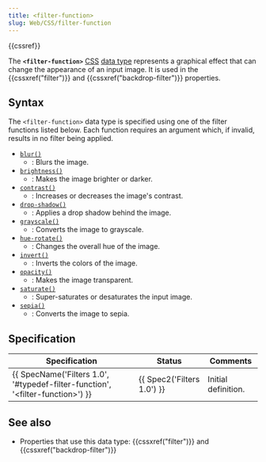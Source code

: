 ```yaml
---
title: <filter-function>
slug: Web/CSS/filter-function
---
```


{{cssref}}

The **`<filter-function>`** [CSS](/pt-BR/docs/Web/CSS) [data type](/pt-BR/docs/Web/CSS/CSS_Types) represents a graphical effect that can change the appearance of an input image. It is used in the {{cssxref("filter")}} and {{cssxref("backdrop-filter")}} properties.

## Syntax

The `<filter-function>` data type is specified using one of the filter functions listed below. Each function requires an argument which, if invalid, results in no filter being applied.

- [`blur()`](/pt-BR/docs/Web/CSS/filter-function/blur)
  - : Blurs the image.
- [`brightness()`](/pt-BR/docs/Web/CSS/filter-function/brightness)
  - : Makes the image brighter or darker.
- [`contrast()`](/pt-BR/docs/Web/CSS/filter-function/contrast)
  - : Increases or decreases the image's contrast.
- [`drop-shadow()`](/pt-BR/docs/Web/CSS/filter-function/drop-shadow)
  - : Applies a drop shadow behind the image.
- [`grayscale()`](/pt-BR/docs/Web/CSS/filter-function/grayscale)
  - : Converts the image to grayscale.
- [`hue-rotate()`](/pt-BR/docs/Web/CSS/filter-function/hue-rotate)
  - : Changes the overall hue of the image.
- [`invert()`](/pt-BR/docs/Web/CSS/filter-function/invert)
  - : Inverts the colors of the image.
- [`opacity()`](/pt-BR/docs/Web/CSS/filter-function/opacity)
  - : Makes the image transparent.
- [`saturate()`](/pt-BR/docs/Web/CSS/filter-function/saturate)
  - : Super-saturates or desaturates the input image.
- [`sepia()`](/pt-BR/docs/Web/CSS/filter-function/sepia)
  - : Converts the image to sepia.

## Specification

| Specification                                                                        | Status                     | Comments            |
| ------------------------------------------------------------------------------------ | -------------------------- | ------------------- |
| {{ SpecName('Filters 1.0', '#typedef-filter-function', '&lt;filter-function&gt;') }} | {{ Spec2('Filters 1.0') }} | Initial definition. |

## See also

- Properties that use this data type: {{cssxref("filter")}} and {{cssxref("backdrop-filter")}}
